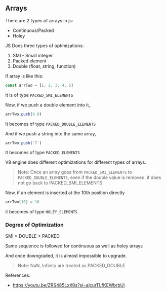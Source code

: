## Arrays

There are 2 types of arrays in js:

- Continuous/Packed
- Holey

JS Does three types of optimizations:
1. SMI - Small integer
2. Packed element
3. Double (float, string, function)


If array is like this:
```js
const arrTwo = [1, 2, 3, 4, 5]
```
It is of type `PACKED_SMI_ELEMENTS`

Now, if we push a double element into it,
```js
arrTwo.push(6.0)
```
It becomes of type `PACKED_DOUBLE_ELEMENTS`

And if we push a string into the same array,
```js
arrTwo.push('7')
```
It becomes of type `PACKED_ELEMENTS`


V8 engine does different optimizations for different types of arrays.

> Note: Once an array goes from `PACKED_SMI_ELEMENTS` to `PACKED_DOUBLE_ELEMENTS`, even if the double value is removed, it does not go back to PACKED_SMI_ELEMENTS


Now, if an element is inserted at the 10th position directly
```js
arrTwo[10] = 10
```
it becomes of type `HOLEY_ELEMENTS`


### Degree of Optimization
SMI > DOUBLE > PACKED

Same sequence is followed for continuous as well as holey arrays

And once downgraded, it is almost impossible to upgrade.


> Note: NaN, Infinity are treated as PACKED_DOUBLE

References:

- https://youtu.be/ZRS485LxX0s?si=ajcurTLfKEWbrbUi